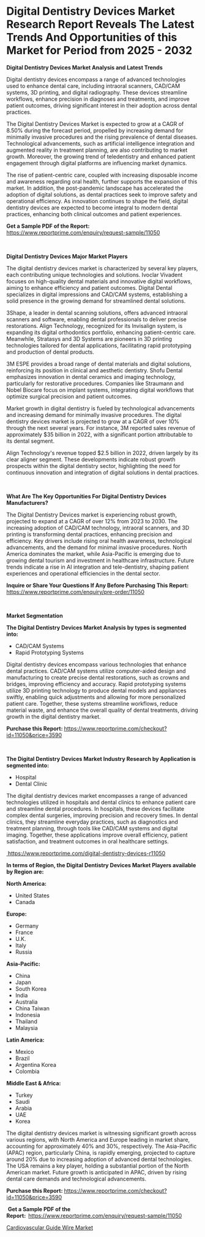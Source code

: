 <p><h1>Digital Dentistry Devices Market Research Report Reveals The Latest Trends And Opportunities of this Market for Period from 2025 - 2032</h1></p><p><strong>Digital Dentistry Devices Market Analysis and Latest Trends</strong></p>
<p><p>Digital dentistry devices encompass a range of advanced technologies used to enhance dental care, including intraoral scanners, CAD/CAM systems, 3D printing, and digital radiography. These devices streamline workflows, enhance precision in diagnoses and treatments, and improve patient outcomes, driving significant interest in their adoption across dental practices.</p><p>The Digital Dentistry Devices Market is expected to grow at a CAGR of 8.50% during the forecast period, propelled by increasing demand for minimally invasive procedures and the rising prevalence of dental diseases. Technological advancements, such as artificial intelligence integration and augmented reality in treatment planning, are also contributing to market growth. Moreover, the growing trend of teledentistry and enhanced patient engagement through digital platforms are influencing market dynamics.</p><p>The rise of patient-centric care, coupled with increasing disposable income and awareness regarding oral health, further supports the expansion of this market. In addition, the post-pandemic landscape has accelerated the adoption of digital solutions, as dental practices seek to improve safety and operational efficiency. As innovation continues to shape the field, digital dentistry devices are expected to become integral to modern dental practices, enhancing both clinical outcomes and patient experiences.</p></p>
<p><strong>Get a Sample PDF of the Report:&nbsp;</strong> <a href="https://www.reportprime.com/enquiry/request-sample/11050?utm_campaign=2769&utm_medium=2&utm_source=Github&utm_content=ia&utm_term=20032025&utm_id=digital-dentistry-devices">https://www.reportprime.com/enquiry/request-sample/11050</a></p>
<p>&nbsp;</p>
<p><strong>Digital Dentistry Devices Major Market Players</strong></p>
<p><p>The digital dentistry devices market is characterized by several key players, each contributing unique technologies and solutions. Ivoclar Vivadent focuses on high-quality dental materials and innovative digital workflows, aiming to enhance efficiency and patient outcomes. Digital Dental specializes in digital impressions and CAD/CAM systems, establishing a solid presence in the growing demand for streamlined dental solutions.</p><p>3Shape, a leader in dental scanning solutions, offers advanced intraoral scanners and software, enabling dental professionals to deliver precise restorations. Align Technology, recognized for its Invisalign system, is expanding its digital orthodontics portfolio, enhancing patient-centric care. Meanwhile, Stratasys and 3D Systems are pioneers in 3D printing technologies tailored for dental applications, facilitating rapid prototyping and production of dental products.</p><p>3M ESPE provides a broad range of dental materials and digital solutions, reinforcing its position in clinical and aesthetic dentistry. Shofu Dental emphasizes innovation in dental ceramics and imaging technology, particularly for restorative procedures. Companies like Straumann and Nobel Biocare focus on implant systems, integrating digital workflows that optimize surgical precision and patient outcomes.</p><p>Market growth in digital dentistry is fueled by technological advancements and increasing demand for minimally invasive procedures. The digital dentistry devices market is projected to grow at a CAGR of over 10% through the next several years. For instance, 3M reported sales revenue of approximately $35 billion in 2022, with a significant portion attributable to its dental segment.</p><p>Align Technology's revenue topped $2.5 billion in 2022, driven largely by its clear aligner segment. These developments indicate robust growth prospects within the digital dentistry sector, highlighting the need for continuous innovation and integration of digital solutions in dental practices.</p></p>
<p>&nbsp;</p>
<p><strong>What Are The Key Opportunities For Digital Dentistry Devices Manufacturers?</strong></p>
<p><p>The Digital Dentistry Devices market is experiencing robust growth, projected to expand at a CAGR of over 12% from 2023 to 2030. The increasing adoption of CAD/CAM technology, intraoral scanners, and 3D printing is transforming dental practices, enhancing precision and efficiency. Key drivers include rising oral health awareness, technological advancements, and the demand for minimal invasive procedures. North America dominates the market, while Asia-Pacific is emerging due to growing dental tourism and investment in healthcare infrastructure. Future trends indicate a rise in AI integration and tele-dentistry, shaping patient experiences and operational efficiencies in the dental sector.</p></p>
<p><strong>Inquire or Share Your Questions If Any Before Purchasing This Report:</strong> <a href="https://www.reportprime.com/enquiry/pre-order/11050?utm_campaign=2769&utm_medium=2&utm_source=Github&utm_content=ia&utm_term=20032025&utm_id=digital-dentistry-devices">https://www.reportprime.com/enquiry/pre-order/11050</a></p>
<p>&nbsp;</p>
<p><strong>Market Segmentation</strong></p>
<p><strong>The Digital Dentistry Devices Market Analysis by types is segmented into:</strong></p>
<p><ul><li>CAD/CAM Systems</li><li>Rapid Prototyping Systems</li></ul></p>
<p><p>Digital dentistry devices encompass various technologies that enhance dental practices. CAD/CAM systems utilize computer-aided design and manufacturing to create precise dental restorations, such as crowns and bridges, improving efficiency and accuracy. Rapid prototyping systems utilize 3D printing technology to produce dental models and appliances swiftly, enabling quick adjustments and allowing for more personalized patient care. Together, these systems streamline workflows, reduce material waste, and enhance the overall quality of dental treatments, driving growth in the digital dentistry market.</p></p>
<p><strong>Purchase this Report:&nbsp;</strong><a href="https://www.reportprime.com/checkout?id=11050&price=3590&utm_campaign=2769&utm_medium=2&utm_source=Github&utm_content=ia&utm_term=20032025&utm_id=digital-dentistry-devices">https://www.reportprime.com/checkout?id=11050&price=3590</a></p>
<p>&nbsp;</p>
<p><strong>The Digital Dentistry Devices Market Industry Research by Application is segmented into:</strong></p>
<p><ul><li>Hospital</li><li>Dental Clinic</li></ul></p>
<p><p>The digital dentistry devices market encompasses a range of advanced technologies utilized in hospitals and dental clinics to enhance patient care and streamline dental procedures. In hospitals, these devices facilitate complex dental surgeries, improving precision and recovery times. In dental clinics, they streamline everyday practices, such as diagnostics and treatment planning, through tools like CAD/CAM systems and digital imaging. Together, these applications improve overall efficiency, patient satisfaction, and treatment outcomes in oral healthcare settings.</p></p>
<p><a href="https://www.reportprime.com/digital-dentistry-devices-r11050?utm_campaign=2769&utm_medium=2&utm_source=Github&utm_content=ia&utm_term=20032025&utm_id=digital-dentistry-devices">&nbsp;https://www.reportprime.com/digital-dentistry-devices-r11050</a></p>
<p><strong>In terms of Region, the Digital Dentistry Devices Market Players available by Region are:</strong></p>
<p>
    <p> <strong> North America: </strong>
        <ul>
            <li>United States</li>
            <li>Canada</li>
        </ul>
        </p> 
    <p> <strong> Europe: </strong>
        <ul>
            <li>Germany</li>
            <li>France</li>
            <li>U.K.</li>
            <li>Italy</li>
            <li>Russia</li>
        </ul>
        </p> 
    <p> <strong> Asia-Pacific: </strong>
        <ul>
            <li>China</li>
            <li>Japan</li>
            <li>South Korea</li>
            <li>India</li>
            <li>Australia</li>
            <li>China Taiwan</li>
            <li>Indonesia</li>
            <li>Thailand</li>
            <li>Malaysia</li>
        </ul>
        </p> 
    <p> <strong> Latin America: </strong>
        <ul>
            <li>Mexico</li>
            <li>Brazil</li>
            <li>Argentina Korea</li>
            <li>Colombia</li>
        </ul>
        </p> 
    <p> <strong> Middle East & Africa: </strong>
        <ul>
            <li>Turkey</li>
            <li>Saudi</li>
            <li>Arabia</li>
            <li>UAE</li>
            <li>Korea</li>
        </ul>
    </p>
    </p>
<p><p>The digital dentistry devices market is witnessing significant growth across various regions, with North America and Europe leading in market share, accounting for approximately 40% and 30%, respectively. The Asia-Pacific (APAC) region, particularly China, is rapidly emerging, projected to capture around 20% due to increasing adoption of advanced dental technologies. The USA remains a key player, holding a substantial portion of the North American market. Future growth is anticipated in APAC, driven by rising dental care demands and technological advancements.</p></p>
<p><strong>Purchase this Report: </strong><a href="https://www.reportprime.com/checkout?id=11050&price=3590&utm_campaign=2769&utm_medium=2&utm_source=Github&utm_content=ia&utm_term=20032025&utm_id=digital-dentistry-devices">https://www.reportprime.com/checkout?id=11050&price=3590</a></p>
<p>&nbsp;<strong>Get a Sample PDF of the Report:&nbsp;&nbsp;</strong><a href="https://www.reportprime.com/enquiry/request-sample/11050?utm_campaign=2769&utm_medium=2&utm_source=Github&utm_content=ia&utm_term=20032025&utm_id=digital-dentistry-devices">https://www.reportprime.com/enquiry/request-sample/11050</a></p>
<p><strong></strong></p>
<p><p><a href="https://github.com/vilolakoreni/Market-Research-Report-List-1/blob/main/cardiovascular-guide-wire-market.md?utm_campaign=2769&utm_medium=2&utm_source=Github&utm_content=ia&utm_term=20032025&utm_id=digital-dentistry-devices">Cardiovascular Guide Wire Market</a></p></p>
